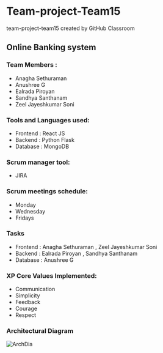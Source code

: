 # Team-project-Team15
team-project-team15 created by GitHub Classroom

## Online Banking system

### Team Members : 
  
  * Anagha Sethuraman
  * Anushree G
  * Ealrada Piroyan
  * Sandhya Santhanam
  * Zeel Jayeshkumar Soni
  
### Tools and Languages used: 
   
  * Frontend : React JS
  * Backend  : Python Flask
  * Database : MongoDB
  
### Scrum manager tool: 
   
  * JIRA
  
### Scrum meetings schedule: 
   
  * Monday     
  * Wednesday
  * Fridays
  
### Tasks 
 
  * Frontend : Anagha Sethuraman , Zeel Jayeshkumar Soni
  * Backend  : Ealrada Piroyan ,  Sandhya Santhanam
  * Database : Anushree G
   
### XP Core Values Implemented:

  * Communication
  * Simplicity
  * Feedback
  * Courage 
  * Respect

	




### Architectural Diagram
![ArchDia](https://user-images.githubusercontent.com/78836467/114156018-fa053280-98d6-11eb-8da6-76a0370bbbc9.jpg)



